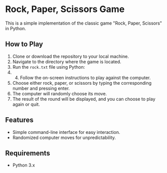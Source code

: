 # Rock, Paper, Scissors Game

This is a simple implementation of the classic game "Rock, Paper, Scissors" in Python.

## How to Play

1. Clone or download the repository to your local machine.
2. Navigate to the directory where the game is located.
3. Run the `rock.txt` file using Python:
4. 4. Follow the on-screen instructions to play against the computer.
5. Choose either rock, paper, or scissors by typing the corresponding number and pressing enter.
6. The computer will randomly choose its move.
7. The result of the round will be displayed, and you can choose to play again or quit.

## Features

- Simple command-line interface for easy interaction.
- Randomized computer moves for unpredictability.

## Requirements

- Python 3.x


